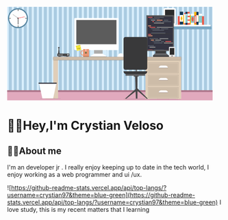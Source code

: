 

![cover.gif](img/cover.gif)

# 🖖🏻Hey,I'm Crystian Veloso

## 👦🏻About me

I'm an developer jr . I really enjoy keeping up to date in the tech world, I enjoy working as a web programmer and ui /ux.

![https://github-readme-stats.vercel.app/api/top-langs/?username=crystian97&theme=blue-green](https://github-readme-stats.vercel.app/api/top-langs/?username=crystian97&theme=blue-green)
I love study, this is my recent matters that I learning
